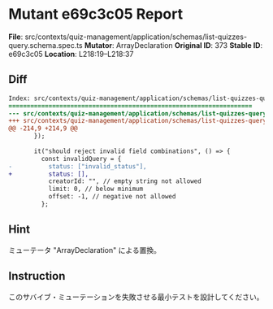 # Mutant e69c3c05 Report

**File**: src/contexts/quiz-management/application/schemas/list-quizzes-query.schema.spec.ts
**Mutator**: ArrayDeclaration
**Original ID**: 373
**Stable ID**: e69c3c05
**Location**: L218:19–L218:37

## Diff

```diff
Index: src/contexts/quiz-management/application/schemas/list-quizzes-query.schema.spec.ts
===================================================================
--- src/contexts/quiz-management/application/schemas/list-quizzes-query.schema.spec.ts	original
+++ src/contexts/quiz-management/application/schemas/list-quizzes-query.schema.spec.ts	mutated #373
@@ -214,9 +214,9 @@
       });
 
       it("should reject invalid field combinations", () => {
         const invalidQuery = {
-          status: ["invalid_status"],
+          status: [],
           creatorId: "", // empty string not allowed
           limit: 0, // below minimum
           offset: -1, // negative not allowed
         };
```

## Hint

ミューテータ "ArrayDeclaration" による置換。

## Instruction

このサバイブ・ミューテーションを失敗させる最小テストを設計してください。
